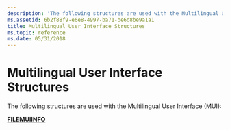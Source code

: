 ```yaml
---
description: 'The following structures are used with the Multilingual User Interface (MUI):'
ms.assetid: 6b2f88f9-e6e8-4997-ba71-be6d8be9a1a1
title: Multilingual User Interface Structures
ms.topic: reference
ms.date: 05/31/2018
---
```


# Multilingual User Interface Structures

The following structures are used with the Multilingual User Interface (MUI):

[**FILEMUIINFO**](/windows/desktop/api/Winnls/ns-winnls-filemuiinfo)

 

 



